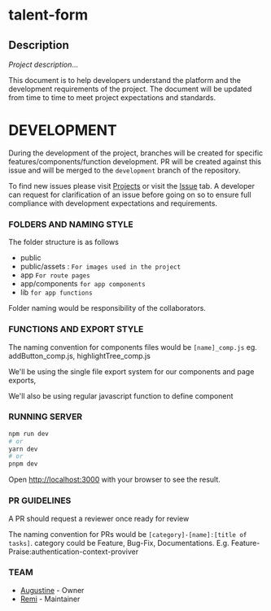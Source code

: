 # talent-form

## Description

_Project description_...

This document is to help developers understand the platform and the development requirements of the project.
The document will be updated from time to time to meet project expectations and standards.

# DEVELOPMENT

During the development of the project, branches will be created for specific features/components/function development.
PR will be created against this issue and will be merged to the `development` branch of the repository.

To find new issues please visit [Projects](https://github.com/world-wide-techies/talent-form/projects?query=is%3Aopen) or visit the [Issue](https://github.com/world-wide-techies/talent-form/issues) tab.
A developer can request for clarification of an issue before going on so to ensure full compliance with development expectations and requirements.

### FOLDERS AND NAMING STYLE

The folder structure is as follows

- public
- public/assets : `For images used in the project`
- app `For route pages`
- app/components `for app components`
- lib `for app functions`

Folder naming would be responsibility of the collaborators.

### FUNCTIONS AND EXPORT STYLE

The naming convention for components files would be
`[name]_comp.js` eg. addButton_comp.js, highlightTree_comp.js

We'll be using the single file export system for our components and page exports,

We'll also be using regular javascript function to define component

### RUNNING SERVER

```bash
npm run dev
# or
yarn dev
# or
pnpm dev
```

Open [http://localhost:3000](http://localhost:3000) with your browser to see the result.

### PR GUIDELINES

A PR should request a reviewer once ready for review

The naming convention for PRs would be
`[category]-[name]:[title of tasks]`. category could be Feature, Bug-Fix, Documentations. E.g. Feature-Praise:authentication-context-proviver

### TEAM

- [Augustine](https://github.com/annonymousauthority) - Owner
- [Remi](https://github.com/Remi-dee) - Maintainer
